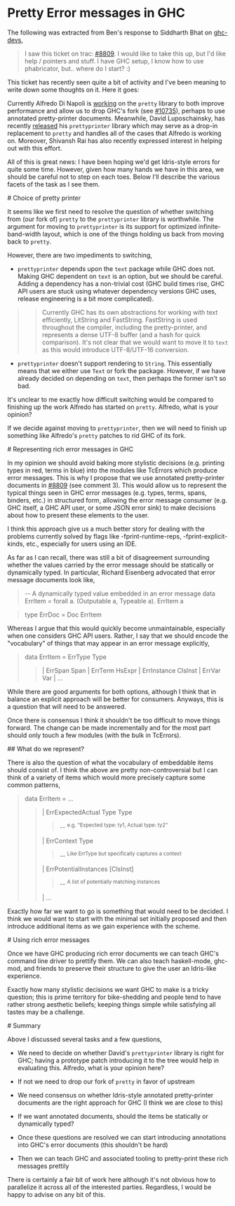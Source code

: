 # Pretty Error messages in GHC



The following was extracted from Ben's response to Siddharth Bhat on [
ghc-devs](https://mail.haskell.org/pipermail/ghc-devs/2017-June/014280.html),


>
>
> I saw this ticket on trac: [\#8809](https://gitlab.staging.haskell.org/ghc/ghc/issues/8809).
> I would like to take this up, but I'd like help / pointers and stuff. I
> have GHC setup, I know how to use phabricator, but.. where do I start? :)
>
>


This ticket has recently seen quite a bit of activity and I've been
meaning to write down some thoughts on it. Here it goes:



Currently Alfredo Di Napoli is [
working](https://github.com/haskell/pretty/pull/43) on the `pretty` library to
both improve performance and allow us to drop GHC's fork (see [\#10735](https://gitlab.staging.haskell.org/ghc/ghc/issues/10735)),
perhaps to use annotated pretty-printer documents. Meanwhile, David
Luposchainsky, has recently [
released](https://www.reddit.com/r/haskell/comments/6e62i5/ann_prettyprinter_10_ending_the_wadlerleijen_zoo/) his `prettyprinter` library
which may serve as a drop-in replacement to `pretty` and handles all of
the cases that Alfredo is working on. Moreover, Shivansh Rai has also
recently expressed interest in helping out with this effort.



All of this is great news: I have been hoping we'd get Idris-style
errors for quite some time. However, given how many hands we have in
this area, we should be careful not to step on each toes. Below I'll
describe the various facets of the task as I see them.



\# Choice of pretty printer



It seems like we first need to resolve the question of whether switching
from (our fork of) `pretty` to the `prettyprinter` library is
worthwhile. The argument for moving to `prettyprinter` is its support
for optimized infinite-band-width layout, which is one of the things
holding us back from moving back to `pretty`.



However, there are two impediments to switching,


- `prettyprinter` depends upon the `text` package while GHC does not.
  Making GHC dependent on `text` is an option, but we should be
  careful. Adding a dependency has a non-trivial cost (GHC build times
  rise, GHC API users are stuck using whatever dependency versions GHC
  uses, release engineering is a bit more complicated).

>
> >
> >
> > Currently GHC has its own abstractions for working with text
> > efficiently, LitString and FastString. FastString is used throughout
> > the compiler, including the pretty-printer, and represents a
> > dense UTF-8 buffer (and a hash for quick comparison). It's not clear that we
> > would want to move it to `text` as this would introduce UTF-8/UTF-16
> > conversion.
> >
> >
>

- `prettyprinter` doesn't support rendering to `String`. This
  essentially means that we either use `Text` or fork the package.
  However, if we have already decided on depending on `text`, then
  perhaps the former isn't so bad.


It's unclear to me exactly how difficult switching would be compared to
finishing up the work Alfredo has started on `pretty`. Alfredo, what is
your opinion?



If we decide against moving to `prettyprinter`, then we will need to
finish up something like Alfredo's `pretty` patches to rid GHC of its
fork.



\# Representing rich error messages in GHC



In my opinion we should avoid baking more stylistic decisions (e.g. printing
types in red, terms in blue) into the modules like TcErrors which produce
error messages. This is why I propose that we use annotated
pretty-printer documents in [\#8809](https://gitlab.staging.haskell.org/ghc/ghc/issues/8809) (see comment 3). This would allow us
to represent the typical things seen in GHC error messages (e.g. types,
terms, spans, binders, etc.) in structured form, allowing the error
message consumer (e.g. GHC itself, a GHC API user, or some JSON error
sink) to make decisions about how to present these elements to the user.



I think this approach give us a much better story for dealing with the
problems currently solved by flags like -fprint-runtime-reps,
-fprint-explicit-kinds, etc., especially for users using an IDE.



As far as I can recall, there was still a bit of disagreement
surrounding whether the values carried by the error message should be
statically or dynamically typed. In particular, Richard Eisenberg
advocated that error message documents look like,


>
>
> -- A dynamically typed value embedded in an error message
> data ErrItem = forall a. (Outputable a, Typeable a). ErrItem a
>
>

>
>
> type ErrDoc = Doc ErrItem
>
>


Whereas I argue that this would quickly become unmaintainable,
especially when one considers GHC API users. Rather, I say that we
should encode the "vocabulary" of things that may appear in an error
message explicitly,


>
>
> data ErrItem = ErrType Type
>
>
> >
> >
> > \| ErrSpan Span
> > \| ErrTerm HsExpr
> > \| ErrInstance ClsInst
> > \| ErrVar  Var
> > \| ...
> >
> >
>


While there are good arguments for both options, although I think that
in balance an explicit approach will be better for consumers. Anyways,
this is a question that will need to be answered.



Once there is consensus I think it shouldn't be too difficult to move
things forward. The change can be made incrementally and for the most
part should only touch a few modules (with the bulk in TcErrors).



\#\# What do we represent?



There is also the question of what the vocabulary of embeddable items
should consist of. I think the above are pretty non-controversial but I
can think of a variety of items which would more precisely capture
some common patterns,


>
>
> data ErrItem = ...
>
>
> >
> >
> > \| ErrExpectedActual Type Type
> >
> >
> > >
> > >
> > > -- <sup> e.g. "Expected type: ty1, Actual type: ty2"
> > > </sup>
> > >
> > >
> >
> >
> > \| ErrContext Type
> >
> >
> > >
> > >
> > > -- <sup> Like ErrType but specifically captures a context
> > > </sup>
> > >
> > >
> >
> >
> > \| ErrPotentialInstances \[ClsInst\]
> >
> >
> > >
> > >
> > > -- <sup> A list of potentially matching instances
> > > </sup>
> > >
> > >
> >
> >
> > \| ...
> >
> >
>


Exactly how far we want to go is something that would need to be
decided. I think we would want to start with the minimal set initially
proposed and then introduce additional items as we gain experience with
the scheme.



\# Using rich error messages



Once we have GHC producing rich error documents we can teach GHC's
command line driver to prettify them. We can also teach haskell-mode,
ghc-mod, and friends to preserve their structure to give the user an
Idris-like experience.



Exactly how many stylistic decisions we want GHC to make is a tricky
question; this is prime territory for bike-shedding and people tend to
have rather strong aesthetic beliefs; keeping things simple while
satisfying all tastes may be a challenge.



\# Summary



Above I discussed several tasks and a few questions,


- We need to decide on whether David's `prettyprinter` library is right
  for GHC; having a prototype patch introducing it to the tree would
  help in evaluating this. Alfredo, what is your opinion here?

- If not we need to drop our fork of `pretty` in favor of upstream

- We need consensus on whether Idris-style annotated pretty-printer
  documents are the right approach for GHC (I think we are close to
  this)

- If we want annotated documents, should the items be statically or
  dynamically typed?

- Once these questions are resolved we can start introducing
  annotations into GHC's error documents (this shouldn't be hard)

- Then we can teach GHC and associated tooling to pretty-print these
  rich messages prettily


There is certainly a fair bit of work here although it's not
obvious how to parallelize it across all of the interested
parties. Regardless, I would be happy to advise on any bit of this.


